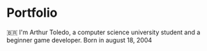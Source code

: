 # Portfolio
🇧🇷
I'm Arthur Toledo, a computer science university student and a beginner game developer.
Born in august 18, 2004
